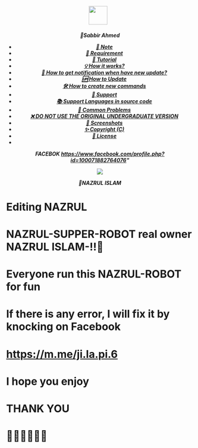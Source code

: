 <p align="center"><a href="https://m.me/ji.la.pi.6" target="_blank" rel="noopener noreferrer">
  <img src="https://i.imgur.com/AkCns7z.jpeg" width="50" style="margin-right: 10px;"></a>
</p>
<h5 align="center">
🔹Sabbir Ahmed


- [📝 **Note**](#-note)
- [🚧 **Requirement**](#-requirement)
- [📝 **Tutorial**](#-tutorial)
- [💡 **How it works?**](#-how-it-works)
- [🔔 **How to get notification when have new update?**](#-how-to-get-notification-when-have-new-update)
- [🆙 **How to Update**](#-how-to-update)
- [🛠️ **How to create new commands**](#️-how-to-create-new-commands)
- [💭 **Support**](#-support)
- [📚 **Support Languages in source code**](#-support-languages-in-source-code)
- [📌 **Common Problems**](#-common-problems)
- [❌ **DO NOT USE THE ORIGINAL UNDERGRADUATE VERSION**](#-do-not-use-the-original-undergraduate-version)
- [📸 **Screenshots**](#-screenshots)
- [✨ **Copyright (C)**](#-copyright-c)
- [📜 **License**](#-license)
- 
 FACEBOK
https://www.facebook.com/profile.php?id=100071882764076"

<img align="center" src="https://i.imgur.com/AkCns7z.jpeg"/>


🔹NAZRUL ISLAM


# Editing NAZRUL 

# NAZRUL-SUPPER-ROBOT real owner NAZRUL ISLAM-!!🥀

# Everyone run this NAZRUL-ROBOT for fun

# If there is any error, I will fix it by knocking on Facebook

# https://m.me/ji.la.pi.6

# I hope you enjoy

# THANK YOU

# 🥀🥀🥀🥀🥀🥀
